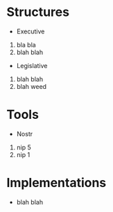 # Structures 
* Executive 
 1. bla bla
 2. blah blah
* Legislative
 1. blah blah 
 2. blah weed 

# Tools 
* Nostr
 1. nip 5
 2. nip 1 

# Implementations
* blah blah 